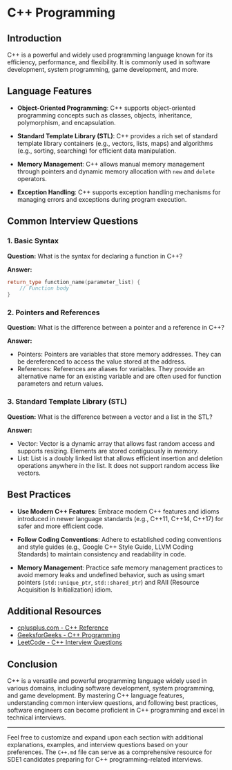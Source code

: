 # C++ Programming

## Introduction

C++ is a powerful and widely used programming language known for its efficiency, performance, and flexibility. It is commonly used in software development, system programming, game development, and more.

## Language Features

- **Object-Oriented Programming**: C++ supports object-oriented programming concepts such as classes, objects, inheritance, polymorphism, and encapsulation.

- **Standard Template Library (STL)**: C++ provides a rich set of standard template library containers (e.g., vectors, lists, maps) and algorithms (e.g., sorting, searching) for efficient data manipulation.

- **Memory Management**: C++ allows manual memory management through pointers and dynamic memory allocation with `new` and `delete` operators.

- **Exception Handling**: C++ supports exception handling mechanisms for managing errors and exceptions during program execution.

## Common Interview Questions

### 1. Basic Syntax

**Question:**
What is the syntax for declaring a function in C++?

**Answer:**
```cpp
return_type function_name(parameter_list) {
    // Function body
}
```

### 2. Pointers and References

**Question:**
What is the difference between a pointer and a reference in C++?

**Answer:**
- Pointers: Pointers are variables that store memory addresses. They can be dereferenced to access the value stored at the address.
- References: References are aliases for variables. They provide an alternative name for an existing variable and are often used for function parameters and return values.

### 3. Standard Template Library (STL)

**Question:**
What is the difference between a vector and a list in the STL?

**Answer:**
- Vector: Vector is a dynamic array that allows fast random access and supports resizing. Elements are stored contiguously in memory.
- List: List is a doubly linked list that allows efficient insertion and deletion operations anywhere in the list. It does not support random access like vectors.

## Best Practices

- **Use Modern C++ Features**: Embrace modern C++ features and idioms introduced in newer language standards (e.g., C++11, C++14, C++17) for safer and more efficient code.
  
- **Follow Coding Conventions**: Adhere to established coding conventions and style guides (e.g., Google C++ Style Guide, LLVM Coding Standards) to maintain consistency and readability in code.

- **Memory Management**: Practice safe memory management practices to avoid memory leaks and undefined behavior, such as using smart pointers (`std::unique_ptr`, `std::shared_ptr`) and RAII (Resource Acquisition Is Initialization) idiom.

## Additional Resources

- [cplusplus.com - C++ Reference](https://www.cplusplus.com/)
- [GeeksforGeeks - C++ Programming](https://www.geeksforgeeks.org/c-plus-plus/)
- [LeetCode - C++ Interview Questions](https://leetcode.com/problemset/all/?search=c%2B%2B)

## Conclusion

C++ is a versatile and powerful programming language widely used in various domains, including software development, system programming, and game development. By mastering C++ language features, understanding common interview questions, and following best practices, software engineers can become proficient in C++ programming and excel in technical interviews.

---

Feel free to customize and expand upon each section with additional explanations, examples, and interview questions based on your preferences. The `C++.md` file can serve as a comprehensive resource for SDE1 candidates preparing for C++ programming-related interviews.